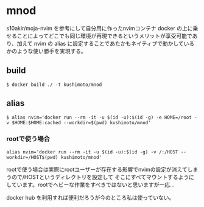# mnod

s10akir/moja-nvim を参考にして自分用に作ったnvimコンテナ
docker の上に乗せることによってどこでも同じ環境が再現できるというメリットが享受可能であり、加えて
nvim の alias に設定することであたかもネイティブで動かしているかのような使い勝手を実現する。

## build

```
$ docker build ./ -t kushimoto/mnod
```

## alias

```
$ alias nvim='docker run --rm -it -u $(id -u):$(id -g) -e HOME=/root -v $HOME:$HOME:cached --workdir=$(pwd) kushimoto/mnod'
```

### rootで使う場合
```
alias nvim='docker run --rm -it -u $(id -u):$(id -g) -v /:/HOST --workdir=/HOST$(pwd) kushimoto/mnod'
```
rootで使う場合は実際にrootユーザーが存在する影響でnvimの設定が消えてしまうので/HOSTというディレクトリを設定して
そこにすべてマウントするようにしています。rootでヘビーな作業をすべきではないと思いますが一応...

docker hub を利用すれば便利だろうが今のところ私は使っていない。
